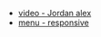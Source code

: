 - [video - Jordan alex](https://www.youtube.com/watch?v=6Pj4rDvfkOw)
- [menu - responsive](https://www.youtube.com/watch?v=6437QeuvbpY)